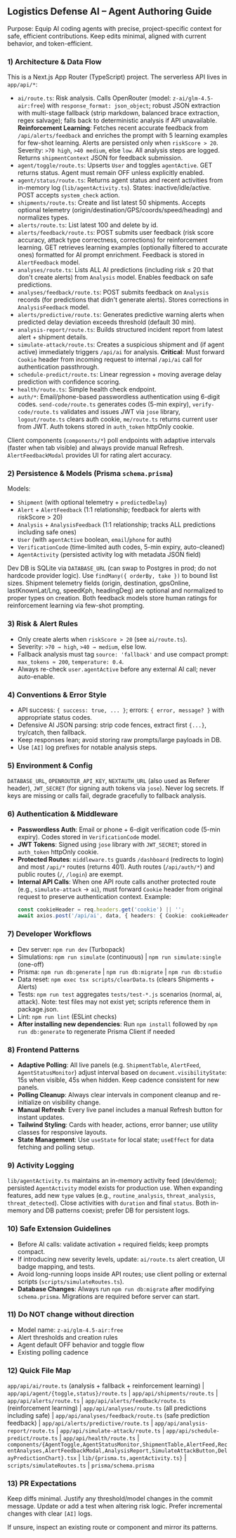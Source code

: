
## Logistics Defense AI – Agent Authoring Guide

Purpose: Equip AI coding agents with precise, project-specific context for safe, efficient contributions. Keep edits minimal, aligned with current behavior, and token-efficient.

### 1) Architecture & Data Flow
This is a Next.js App Router (TypeScript) project. The serverless API lives in `app/api/*`:
- `ai/route.ts`: Risk analysis. Calls OpenRouter (model: `z-ai/glm-4.5-air:free`) with `response_format: json_object`; robust JSON extraction with multi-stage fallback (strip markdown, balanced brace extraction, regex salvage); falls back to deterministic analysis if API unavailable. **Reinforcement Learning**: Fetches recent accurate feedback from `/api/alerts/feedback` and enriches the prompt with 5 learning examples for few-shot learning. Alerts are persisted only when `riskScore > 20`. Severity: `>70 high`, `>40 medium`, else `low`. All analysis steps are logged. Returns `shipmentContext` JSON for feedback submission.
- `agent/toggle/route.ts`: Upserts `User` and toggles `agentActive`. GET returns status. Agent must remain OFF unless explicitly enabled.
- `agent/status/route.ts`: Returns agent status and recent activities from in-memory log (`lib/agentActivity.ts`). States: inactive/idle/active. POST accepts `system_check` action.
- `shipments/route.ts`: Create and list latest 50 shipments. Accepts optional telemetry (origin/destination/GPS/coords/speed/heading) and normalizes types.
- `alerts/route.ts`: List latest 100 and delete by id.
- `alerts/feedback/route.ts`: POST submits user feedback (risk score accuracy, attack type correctness, corrections) for reinforcement learning. GET retrieves learning examples (optionally filtered to accurate ones) formatted for AI prompt enrichment. Feedback is stored in `AlertFeedback` model.
- `analyses/route.ts`: Lists ALL AI predictions (including risk ≤ 20 that don't create alerts) from `Analysis` model. Enables feedback on safe predictions.
- `analyses/feedback/route.ts`: POST submits feedback on `Analysis` records (for predictions that didn't generate alerts). Stores corrections in `AnalysisFeedback` model.
- `alerts/predictive/route.ts`: Generates predictive warning alerts when predicted delay deviation exceeds threshold (default 30 min).
- `analysis-report/route.ts`: Builds structured incident report from latest alert + shipment details.
- `simulate-attack/route.ts`: Creates a suspicious shipment and (if agent active) immediately triggers `/api/ai` for analysis. **Critical**: Must forward `Cookie` header from incoming request to internal `/api/ai` call for authentication passthrough.
- `schedule-predict/route.ts`: Linear regression + moving average delay prediction with confidence scoring.
- `health/route.ts`: Simple health check endpoint.
- `auth/*`: Email/phone-based passwordless authentication using 6-digit codes. `send-code/route.ts` generates codes (5-min expiry), `verify-code/route.ts` validates and issues JWT via `jose` library, `logout/route.ts` clears auth cookie, `me/route.ts` returns current user from JWT. Auth tokens stored in `auth_token` httpOnly cookie.

Client components (`components/*`) poll endpoints with adaptive intervals (faster when tab visible) and always provide manual Refresh. `AlertFeedbackModal` provides UI for rating alert accuracy.


### 2) Persistence & Models (Prisma `schema.prisma`)
Models: 
- `Shipment` (with optional telemetry + `predictedDelay`)
- `Alert` + `AlertFeedback` (1:1 relationship; feedback for alerts with riskScore > 20)
- `Analysis` + `AnalysisFeedback` (1:1 relationship; tracks ALL predictions including safe ones)
- `User` (with `agentActive` boolean, `email`/`phone` for auth)
- `VerificationCode` (time-limited auth codes, 5-min expiry, auto-cleaned)
- `AgentActivity` (persisted activity log with metadata JSON field)

Dev DB is SQLite via `DATABASE_URL` (can swap to Postgres in prod; do not hardcode provider logic). Use `findMany({ orderBy, take })` to bound list sizes. Shipment telemetry fields (origin, destination, gpsOnline, lastKnownLat/Lng, speedKph, headingDeg) are optional and normalized to proper types on creation. Both feedback models store human ratings for reinforcement learning via few-shot prompting.


### 3) Risk & Alert Rules
- Only create alerts when `riskScore > 20` (see `ai/route.ts`).
- Severity: `>70 → high`, `>40 → medium`, else low.
- Fallback analysis must tag `source: 'fallback'` and use compact prompt: `max_tokens ≈ 200`, `temperature: 0.4`.
- Always re-check `user.agentActive` before any external AI call; never auto-enable.


### 4) Conventions & Error Style
- API success: `{ success: true, ... }`; errors: `{ error, message? }` with appropriate status codes.
- Defensive AI JSON parsing: strip code fences, extract first `{...}`, try/catch, then fallback.
- Keep responses lean; avoid storing raw prompts/large payloads in DB.
- Use `[AI]` log prefixes for notable analysis steps.


### 5) Environment & Config
`DATABASE_URL`, `OPENROUTER_API_KEY`, `NEXTAUTH_URL` (also used as Referer header), `JWT_SECRET` (for signing auth tokens via `jose`). Never log secrets. If keys are missing or calls fail, degrade gracefully to fallback analysis.


### 6) Authentication & Middleware
- **Passwordless Auth**: Email or phone + 6-digit verification code (5-min expiry). Codes stored in `VerificationCode` model.
- **JWT Tokens**: Signed using `jose` library with `JWT_SECRET`; stored in `auth_token` httpOnly cookie.
- **Protected Routes**: `middleware.ts` guards `/dashboard` (redirects to login) and most `/api/*` routes (returns 401). Auth routes (`/api/auth/*`) and public routes (`/`, `/login`) are exempt.
- **Internal API Calls**: When one API route calls another protected route (e.g., `simulate-attack` → `ai`), must forward `Cookie` header from original request to preserve authentication context. Example:
  ```typescript
  const cookieHeader = req.headers.get('cookie') || '';
  await axios.post('/api/ai', data, { headers: { Cookie: cookieHeader } });
  ```


### 7) Developer Workflows
- Dev server: `npm run dev` (Turbopack)
- Simulations: `npm run simulate` (continuous) | `npm run simulate:single` (one-off)
- Prisma: `npm run db:generate` | `npm run db:migrate` | `npm run db:studio`
- Data reset: `npm exec tsx scripts/clearData.ts` (clears Shipments + Alerts)
- Tests: `npm run test` aggregates `tests/test-*.js` scenarios (normal, ai, attack). Note: test files may not exist yet; scripts reference them in package.json.
- Lint: `npm run lint` (ESLint checks)
- **After installing new dependencies**: Run `npm install` followed by `npm run db:generate` to regenerate Prisma Client if needed


### 8) Frontend Patterns
- **Adaptive Polling**: All live panels (e.g. `ShipmentTable`, `AlertFeed`, `AgentStatusMonitor`) adjust interval based on `document.visibilityState`: 15s when visible, 45s when hidden. Keep cadence consistent for new panels.
- **Polling Cleanup**: Always clear intervals in component cleanup and re-initialize on visibility change.
- **Manual Refresh**: Every live panel includes a manual Refresh button for instant updates.
- **Tailwind Styling**: Cards with header, actions, error banner; use utility classes for responsive layouts.
- **State Management**: Use `useState` for local state; `useEffect` for data fetching and polling setup.


### 9) Activity Logging
`lib/agentActivity.ts` maintains an in-memory activity feed (dev/demo); persisted `AgentActivity` model exists for production use. When expanding features, add new `type` values (e.g., `routine_analysis`, `threat_analysis`, `threat_detected`). Close activities with `duration` and final `status`. Both in-memory and DB patterns coexist; prefer DB for persistent logs.


### 10) Safe Extension Guidelines
- Before AI calls: validate activation + required fields; keep prompts compact.
- If introducing new severity levels, update: `ai/route.ts` alert creation, UI badge mapping, and tests.
- Avoid long-running loops inside API routes; use client polling or external scripts (`scripts/simulateRoutes.ts`).
- **Database Changes**: Always run `npm run db:migrate` after modifying `schema.prisma`. Migrations are required before server can start.


### 11) Do NOT change without direction
- Model name: `z-ai/glm-4.5-air:free`
- Alert thresholds and creation rules
- Agent default OFF behavior and toggle flow
- Existing polling cadence


### 12) Quick File Map
`app/api/ai/route.ts` (analysis + fallback + reinforcement learning) | `app/api/agent/{toggle,status}/route.ts` | `app/api/shipments/route.ts` | `app/api/alerts/route.ts` | `app/api/alerts/feedback/route.ts` (reinforcement learning) | `app/api/analyses/route.ts` (all predictions including safe) | `app/api/analyses/feedback/route.ts` (safe prediction feedback) | `app/api/alerts/predictive/route.ts` | `app/api/analysis-report/route.ts` | `app/api/simulate-attack/route.ts` | `app/api/schedule-predict/route.ts` | `app/api/health/route.ts` | `components/{AgentToggle,AgentStatusMonitor,ShipmentTable,AlertFeed,RecentAnalyses,AlertFeedbackModal,AnalysisReport,SimulateAttackButton,DelayPredictionChart}.tsx` | `lib/{prisma.ts,agentActivity.ts}` | `scripts/simulateRoutes.ts` | `prisma/schema.prisma`


### 13) PR Expectations
Keep diffs minimal. Justify any threshold/model changes in the commit message. Update or add a test when altering risk logic. Prefer incremental changes with clear `[AI]` logs.

If unsure, inspect an existing route or component and mirror its patterns.
